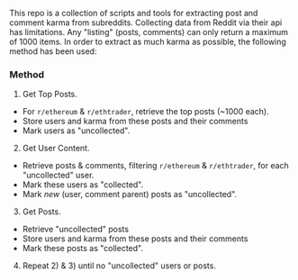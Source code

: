 This repo is a collection of scripts and tools for extracting post and comment karma from subreddits. Collecting data from Reddit via their api has limitations. Any "listing" (posts, comments) can only return a  maximum of 1000 items. In order to extract as much karma as possible, the following method has been used:

### Method

1. Get Top Posts.
  * For `r/ethereum` & `r/ethtrader`, retrieve the top posts (~1000 each).
  * Store users and karma from these posts and their comments
  * Mark users as "uncollected".
2. Get User Content.
  * Retrieve posts & comments, filtering `r/ethereum` & `r/ethtrader`, for each "uncollected" user.
  * Mark these users as "collected".
  * Mark *new* (user, comment parent) posts as "uncollected".
3. Get Posts.
  * Retrieve "uncollected" posts
  * Store users and karma from these posts and their comments
  * Mark these posts as "collected".
4. Repeat 2) & 3) until no "uncollected" users or posts.

